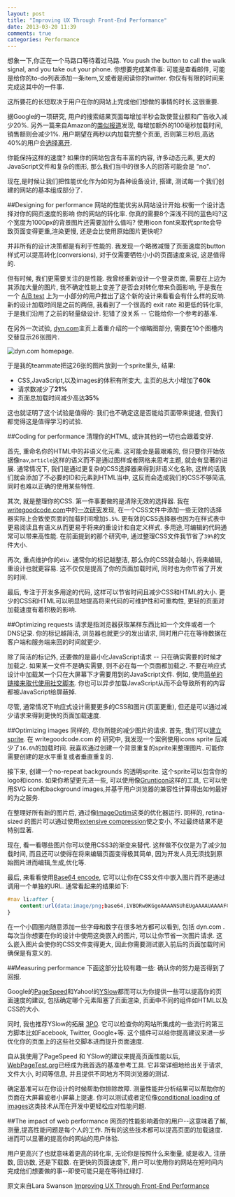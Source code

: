 ```yaml
---
layout: post
title: "Improving UX Through Front-End Performance"
date: 2013-03-20 11:39
comments: true
categories: Performance
---
```

想象一下,你正在一个马路口等待着过马路. You push the button to call the walk signal, and you take out your phone. 你想要完成某件事: 可能是查看邮件, 可能是给你的to-do列表添加一条item,又或者是阅读你的twitter. 你仅有有限的时间来完成这其中的一件事.

这所要花的长短取决于用户在你的网站上完成他们想做的事情的时长.这很重要.

据Google的一项研究, 用户的搜索结果页面每增加半秒会致使营业额和广告收入减少20%. 另外一篇来自Amazon的[类似报道](http://www.websiteoptimization.com/speed/tweak/psychology-web-performance/)发现, 每增加额外的100毫秒加载时间, 销售额则会减少1%. 用户期望在两秒以内加载完整个页面, 否则第三秒后,高达40%的用户会[选择离开](http://www.gomez.com/pdfs/wp_why_web_performance_matters.pdf).

你能保持这样的速度? 如果你的网站包含有丰富的内容, 许多动态元素, 更大的JavaScript文件和复杂的图形, 那么我们当中的很多人的回答可能会是 "no".

现在,是时候让我们把性能优化作为如何为各种设备设计, 搭建, 测试每一个我们创建的网站的基本组成部分了.
<!-- more -->
##Designing for performance
网站的性能优劣从网站设计开始.权衡一个设计选择对你的网页速度的影响 你的网站的转化率. 你真的需要8个深浅不同的蓝色吗?这个宽度为1000px的背景图片还需要加什么值吗? 使用icon font来取代sprite会导致页面变得更重,渲染更慢, 还是会比使用原始图片更快呢?

并非所有的设计决策都是有利于性能的. 我发现一个略微减慢了页面速度的button样式可以提高转化(conversions), 对于仅需要牺牲小小的页面速度来说, 这是值得的.

但有时候, 我们更需要关注的是性能. 我曾经重新设计一个登录页面, 需要在上边为其添加大量的图片, 我不确定性能上变差了是否会对转化带来负面影响, 于是我在一个 [A/B test](http://alistapart.com/article/a-primer-on-a-b-testing) 上为一小部分的用户推出了这个新的设计来看看会有什么样的反响. 新的设计加载时间是之前的两倍, 我看到了一个很高的 exit rate 和更低的转化率, 于是我们沿用了之前的轻量级设计. 犯错了没关系 -- 它能给你一个参考的基准.  

在另外一次试验, [dyn.com](http://dyn.com/)主页上着重介绍的一个缩略图部分, 需要在10个图槽内交替显示26张图片.

![dyn.com homepage.](http://d.alistapart.com/371/dyncomhomepage.jpg)

于是我的teammate把这26张的图片放到一个sprite里头, 结果:

- CSS,JavaScript,以及images的体积有所变大, 主页的总大小增加了**60k**
- 请求数减少了**21%**
- 页面总加载时间减少高达**35%**

这也就证明了这个试验是值得的: 我们也不确定这是否能给页面带来提速, 但我们都觉得这是值得学习的试验. 

##Coding for performance
清理你的HTML, 或许其他的一切也会跟着变好.

首先, 重命名你的HTML中的非语义化元素. 这可能会是最艰难的, 但只要你开始依据像`nav`,`article`这样的语义而不是通过图样或者网格来思考主题, 就会有显著的进展. 通常情况下, 我们是通过更复杂的CSS选择器来得到非语义化名称, 这样的话我们就会添加了不必要的ID和元素到HTML当中, 这反而会造成我们的CSS不够简洁, 同时也难以正确的使用某些特性.

其次, 就是整理你的CSS. 第一件事要做的是清除无效的选择器. 我在[writegoodcode.com](http://writegoodcode.com/)中的[一次研究](http://dyn.com/how-we-got-dyndns-com-to-load-faster-and-how-you-can-learn-from-it)发现, 在一个CSS文件中添加一些无效的选择器实际上会致使页面的加载时间增加`5.5%`. 更有效的CSS选择器也因为在样式表中更易阅读且有语义从而更易于将来的重设计和自定义样式. 多用途,可编辑的代码通常可以带来高性能. 在前面提到的那个研究中, 通过整理CSS文件我节省了`39%`的文件大小. 

再次, 重点维护你的`div`. 通常你的标记越整洁, 那么你的CSS就会越小, 将来编辑,重设计也就更容易. 这不仅仅是提高了你的页面加载时间, 同时也为你节省了开发的时间. 

最后, 专注于开发多用途的代码, 这样可以节省时间且减少CSS和HTML的大小. 更少的CSS和HTML可以明显地提高将来代码的可维护性和可重构性, 更轻的页面对加载速度有着积极的影响.

##Optimizing requests
请求是指浏览器获取某样东西比如一个文件或者一个DNS记录. 你的标记越简洁, 浏览器也就更少的发出请求, 同时用户花在等待数据在客户端和服务端来回的时间就更少. 

除了简洁的标记外, 还要做的是最小化JavaScript请求 -- 只在确实需要的时候才加载之. 如果某一文件不是确实需要, 则不必在每一个页面都加载之. 不要在响应式设计中加载某一个只在大屏幕下才需要用到的JavaScript文件. 例如, 使用[简单的链接来取代使用社交脚本](http://www.zurb.com/article/883/small-painful-buttons-why-social-media-bu). 你也可以异步加载JavaScript从而不会导致所有的内容都被JavaScript给屏蔽掉. 

尽管, 通常情况下响应式设计需要更多的CSS和图片(页面更重), 但还是可以通过减少请求来得到更快的页面加载速度. 

##Optimizing images
同样的, 尽你所能的减少图片的请求. 首先, 我们可以[建立sprite](http://alistapart.com/article/sprites/). 在 writegoodcode.com 的 研究中, 我发现一个案例使用icons sprite 后减少了`16.6%`的加载时间. 我喜欢通过创建一个背景重复的sprite来整理图片. 可能你需要创建的是水平重复或者垂直重复的.

接下来, 创建一个no-repeat backgrounds 的透明sprite. 这个sprite可以包含你的logo和icons. 如果你希望更先进一些, 可以使用像[Grunticon](http://filamentgroup.com/lab/grunticon)这样的工具, 它可以使用SVG icon和background images,并基于用户浏览器的兼容性计算得出如何最好的为之服务.

在整理好所有新的图片后, 通过像[ImageOptim](http://imageoptim.com/)这类的优化器运行. 同样的, retina-sized 的图片可以通过使用[extensive compression](http://blog.netvlies.nl/design-interactie/retina-revolution/)使之变小, 不过最终结果不是特别显著.

现在, 看一看哪些图片你可以使用CSS3的渐变来替代. 这样做不仅仅是为了减少加载时间, 而且还可以使得在将来编辑页面变得极其简单, 因为开发人员无须找到原始图片进而编辑,生成,优化等.

最后, 来看看使用[Base64 encode](http://www.greywyvern.com/code/php/binary2base64), 它可以让你在CSS文件中嵌入图片而不是通过调用一个单独的URL. 通常看起来的结果如下: 

```css
#nav li:after {
	content:url(data:image/png;base64,iVBORw0KGgoAAAANSUhEUgAAAAUAAAAFCAYAAACNbyblAAAAI0lEQVQIW2P4//8/w8yZM//DMIjPAGPAMIiPWxCIMQQxzAQAoFpF7lGFr24AAAAASUVORK5CYII=);
}
```

在一个小圆圈内随意添加一些字母和数字在很多地方都可以看到, 包括 dyn.com . 每次当你想要在你的设计中使用这类嵌入的图片, 可以让你节省一次图片请求. 这么嵌入图片会使你的CSS文件变得更大, 因此你需要测试嵌入前后的页面加载时间确保是有意义的.

##Measuring performance
下面这部分比较有趣一些: 确认你的努力是否得到了回报.

Google的[PageSpeed](https://developers.google.com/speed/pagespeed/)和Yahoo!的[YSlow](http://developer.yahoo.com/yslow/)都而可以为你提供一些可以提高你的页面速度的建议, 包括确定哪个元素阻塞了页面渲染, 页面中不同的组件如HTML以及CSS的大小.

同时, 我也推荐YSlow的拓展 [3PO](http://www.phpied.com/3po/). 它可以检查你的网站所集成的一些流行的第三方脚本比如Facebook, Twitter, Google+等. 这个插件可以给你提高建议来进一步优化你的页面上的这些社交脚本进而提升页面速度.

自从我使用了PageSpeed 和 YSlow的建议来提高页面性能以后, [WebPageTest.org](http://webpagetest.org/)已经成为我首选的基准参考工具. 它非常详细地给出关于请求, 文件大小, 时间等信息, 并且提供不同地方不同浏览器的测试.

确定基准可以在你设计的时候帮助你排除故障. 测量性能并分析结果可以帮助你的页面在大屏幕或者小屏幕上提速. 你可以测试或者定位像[conditional loading of images](http://adactio.com/journal/5414/)这类技术从而在开发中更轻松应对性能问题.

##The impact of web performance
网页的性能影响着你的用户--这意味着了解, 测量,提高性能问题是每个人的工作. 所有的这些技术都可以提高页面的加载速度. 进而可以显著的提高你的网站的用户体验. 

用户更高兴了也就意味着更高的转化率, 无论你是按照什么来衡量, 或是收入, 注册数, 回访数, 还是下载数. 在更快的页面速度下, 用户可以使用你的网站在短时间内完成他们想要做的事--即使可能只是在等待红绿灯.

原文来自Lara Swanson [Improving UX Through Front-End Performance](http://alistapart.com/article/improving-ux-through-front-end-performance)